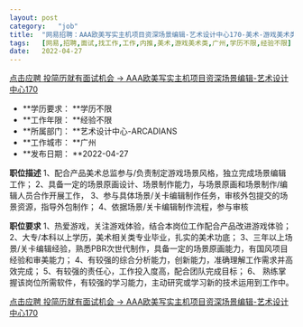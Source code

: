 ```yaml
---
layout:	post
category:	"job"
title:	"网易招聘：AAA欧美写实主机项目资深场景编辑-艺术设计中心170-美术-游戏美术类-广州学历不限经验不限"
tags:	[网易,招聘,面试,找工作,工作,内推,美术,游戏美术类,广州,学历不限,经验不限]
date:	2022-04-27
---
```


[点击应聘 投简历就有面试机会 -> AAA欧美写实主机项目资深场景编辑-艺术设计中心170](http://mobile.bole.netease.com/bole/boleDetail?id=32091&employeeId=346f03c3cda5f04c&key=all)



- **学历要求： **学历不限
- **工作年限： **经验不限
- **所属部门： **艺术设计中心-ARCADIANS
- **工作城市： **广州
- **发布日期： **2022-04-27



**职位描述**
1、配合产品美术总监参与/负责制定游戏场景风格，独立完成场景编辑工作；
2、具备一定的场景原画设计、场景制作能力，与场景原画和场景制作/编辑人员合作开展工作，
3、参与具体场景/关卡编辑制作任务，审核外包提交的场景资源，指导外包制作；
4、依据场景/关卡编辑制作流程，参与审核



**职位要求**
1、热爱游戏，关注游戏体验，结合本岗位工作配合产品改进游戏体验；
2、大专/本科以上学历，美术相关类专业毕业，扎实的美术功底；
3、三年以上场景/关卡编辑经验，熟悉PBR次世代制作，具备一定的场景原画能力，有国风项目经验和审美能力；
4、有较强的综合分析能力，创新能力，准确理解工作需求并高效完成；
5、有较强的责任心，工作投入度高，配合团队完成目标；
6、 熟练掌握该岗位所需软件，有较强的学习能力，主动研究或学习新的技术运用到工作中。




[点击应聘 投简历就有面试机会 -> AAA欧美写实主机项目资深场景编辑-艺术设计中心170](http://mobile.bole.netease.com/bole/boleDetail?id=32091&employeeId=346f03c3cda5f04c&key=all)